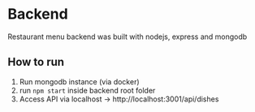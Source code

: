 # Backend

Restaurant menu backend was built with nodejs, express and mongodb

## How to run

1. Run mongodb instance (via docker)
2. run `npm start` inside backend root folder
3. Access API via localhost -> http://localhost:3001/api/dishes
